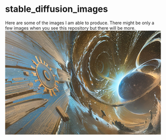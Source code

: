 # stable_diffusion_images
Here are some of the images I am able to produce. There might be only a few images when you see this repository but there will be more.
![alt text](./img1.png)
